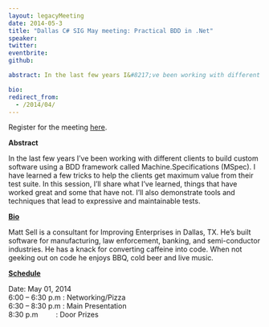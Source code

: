 ```yaml
---
layout: legacyMeeting
date: 2014-05-3
title: "Dallas C# SIG May meeting: Practical BDD in .Net"
speaker:
twitter:
eventbrite:
github:

abstract: In the last few years I&#8217;ve been working with different clients to build custom software using a BDD framework called Machine.Specifications (MSpec). I have learned a few tricks to help the clients get maximum value from their test suite. In this session, I&#8217;ll share what I&#8217;ve learned, things that have worked great and some that have not. I&#8217;ll also demonstrate tools and techniques that lead to expressive and maintainable tests.

bio:
redirect_from:
  - /2014/04/
---
```


<div>
<p style="text-align: left;">Register for the meeting&nbsp;<a href="http://www.eventbrite.com/e/dallas-c-sig-may-meeting-practical-bdd-in-net-tickets-11321746649">here</a>.</p>
<p><strong><strong>Abstract</strong></strong></p>
<p>In the last few years I&#8217;ve been working with different clients to build custom software using a BDD framework called Machine.Specifications (MSpec). I have learned a few tricks to help the clients get maximum value from their test suite. In this session, I&#8217;ll share what I&#8217;ve learned, things that have worked great and some that have not. I&#8217;ll also demonstrate tools and techniques that lead to expressive and maintainable tests.</p>
<p><strong><strong><span style="text-decoration: underline;">Bio</span></strong></strong></p>
<div id="_mcePaste">Matt Sell is a consultant for Improving Enterprises in Dallas, TX. He&#8217;s built software for manufacturing, law enforcement, banking, and semi-conductor industries. He has a knack for converting caffeine into code. When not geeking out on code he enjoys BBQ, cold beer and live music.</div>
<p><strong><span style="text-decoration: underline;">Schedule</span></strong></p>
<p>Date: May 01, 2014<br />
6:00 &#8211; 6:30 p.m : Networking/Pizza<br />
6:30 &#8211; 8:30 p.m : Main Presentation<br />
8:30 p.m &nbsp; &nbsp; &nbsp; &nbsp; : Door Prizes</p>
</div>

